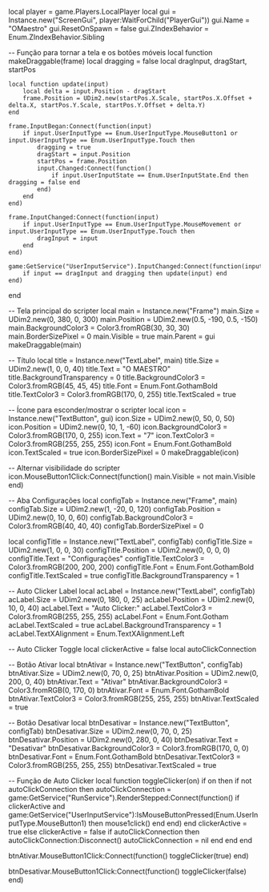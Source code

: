 local player = game.Players.LocalPlayer
local gui = Instance.new("ScreenGui", player:WaitForChild("PlayerGui"))
gui.Name = "OMaestro"
gui.ResetOnSpawn = false
gui.ZIndexBehavior = Enum.ZIndexBehavior.Sibling

-- Função para tornar a tela e os botões móveis
local function makeDraggable(frame)
    local dragging = false
    local dragInput, dragStart, startPos

    local function update(input)
        local delta = input.Position - dragStart
        frame.Position = UDim2.new(startPos.X.Scale, startPos.X.Offset + delta.X, startPos.Y.Scale, startPos.Y.Offset + delta.Y)
    end

    frame.InputBegan:Connect(function(input)
        if input.UserInputType == Enum.UserInputType.MouseButton1 or input.UserInputType == Enum.UserInputType.Touch then
            dragging = true
            dragStart = input.Position
            startPos = frame.Position
            input.Changed:Connect(function()
                if input.UserInputState == Enum.UserInputState.End then dragging = false end
            end)
        end
    end)

    frame.InputChanged:Connect(function(input)
        if input.UserInputType == Enum.UserInputType.MouseMovement or input.UserInputType == Enum.UserInputType.Touch then
            dragInput = input
        end
    end)

    game:GetService("UserInputService").InputChanged:Connect(function(input)
        if input == dragInput and dragging then update(input) end
    end)
end

-- Tela principal do scripter
local main = Instance.new("Frame")
main.Size = UDim2.new(0, 380, 0, 300)
main.Position = UDim2.new(0.5, -190, 0.5, -150)
main.BackgroundColor3 = Color3.fromRGB(30, 30, 30)
main.BorderSizePixel = 0
main.Visible = true
main.Parent = gui
makeDraggable(main)

-- Título
local title = Instance.new("TextLabel", main)
title.Size = UDim2.new(1, 0, 0, 40)
title.Text = "O MAESTRO"
title.BackgroundTransparency = 0
title.BackgroundColor3 = Color3.fromRGB(45, 45, 45)
title.Font = Enum.Font.GothamBold
title.TextColor3 = Color3.fromRGB(170, 0, 255)
title.TextScaled = true

-- Ícone para esconder/mostrar o scripter
local icon = Instance.new("TextButton", gui)
icon.Size = UDim2.new(0, 50, 0, 50)
icon.Position = UDim2.new(0, 10, 1, -60)
icon.BackgroundColor3 = Color3.fromRGB(170, 0, 255)
icon.Text = "7"
icon.TextColor3 = Color3.fromRGB(255, 255, 255)
icon.Font = Enum.Font.GothamBold
icon.TextScaled = true
icon.BorderSizePixel = 0
makeDraggable(icon)

-- Alternar visibilidade do scripter
icon.MouseButton1Click:Connect(function()
    main.Visible = not main.Visible
end)

-- Aba Configurações
local configTab = Instance.new("Frame", main)
configTab.Size = UDim2.new(1, -20, 0, 120)
configTab.Position = UDim2.new(0, 10, 0, 60)
configTab.BackgroundColor3 = Color3.fromRGB(40, 40, 40)
configTab.BorderSizePixel = 0

local configTitle = Instance.new("TextLabel", configTab)
configTitle.Size = UDim2.new(1, 0, 0, 30)
configTitle.Position = UDim2.new(0, 0, 0, 0)
configTitle.Text = "Configurações"
configTitle.TextColor3 = Color3.fromRGB(200, 200, 200)
configTitle.Font = Enum.Font.GothamBold
configTitle.TextScaled = true
configTitle.BackgroundTransparency = 1

-- Auto Clicker Label
local acLabel = Instance.new("TextLabel", configTab)
acLabel.Size = UDim2.new(0, 180, 0, 25)
acLabel.Position = UDim2.new(0, 10, 0, 40)
acLabel.Text = "Auto Clicker:"
acLabel.TextColor3 = Color3.fromRGB(255, 255, 255)
acLabel.Font = Enum.Font.Gotham
acLabel.TextScaled = true
acLabel.BackgroundTransparency = 1
acLabel.TextXAlignment = Enum.TextXAlignment.Left

-- Auto Clicker Toggle
local clickerActive = false
local autoClickConnection

-- Botão Ativar
local btnAtivar = Instance.new("TextButton", configTab)
btnAtivar.Size = UDim2.new(0, 70, 0, 25)
btnAtivar.Position = UDim2.new(0, 200, 0, 40)
btnAtivar.Text = "Ativar"
btnAtivar.BackgroundColor3 = Color3.fromRGB(0, 170, 0)
btnAtivar.Font = Enum.Font.GothamBold
btnAtivar.TextColor3 = Color3.fromRGB(255, 255, 255)
btnAtivar.TextScaled = true

-- Botão Desativar
local btnDesativar = Instance.new("TextButton", configTab)
btnDesativar.Size = UDim2.new(0, 70, 0, 25)
btnDesativar.Position = UDim2.new(0, 280, 0, 40)
btnDesativar.Text = "Desativar"
btnDesativar.BackgroundColor3 = Color3.fromRGB(170, 0, 0)
btnDesativar.Font = Enum.Font.GothamBold
btnDesativar.TextColor3 = Color3.fromRGB(255, 255, 255)
btnDesativar.TextScaled = true

-- Função de Auto Clicker
local function toggleClicker(on)
    if on then
        if not autoClickConnection then
            autoClickConnection = game:GetService("RunService").RenderStepped:Connect(function()
                if clickerActive and game:GetService("UserInputService"):IsMouseButtonPressed(Enum.UserInputType.MouseButton1) then
                    mouse1click()
                end
            end)
        end
        clickerActive = true
    else
        clickerActive = false
        if autoClickConnection then
            autoClickConnection:Disconnect()
            autoClickConnection = nil
        end
    end
end

btnAtivar.MouseButton1Click:Connect(function()
    toggleClicker(true)
end)

btnDesativar.MouseButton1Click:Connect(function()
    toggleClicker(false)
end)
